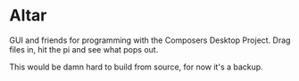 # Altar
GUI and friends for programming with the Composers Desktop Project. Drag files in, hit the pi and see what pops out. 

This would be damn hard to build from source, for now it's a backup.
